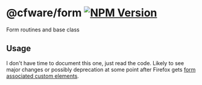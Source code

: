# @cfware/form [![NPM Version][npm-image]][npm-url]

Form routines and base class

## Usage

I don't have time to document this one, just read the code.  Likely to see major changes
or possibly deprecation at some point after Firefox gets [form associated custom elements].

[npm-image]: https://img.shields.io/npm/v/@cfware/form.svg
[npm-url]: https://npmjs.org/package/@cfware/form
[form associated custom elements]: https://bugzilla.mozilla.org/show_bug.cgi?id=1552327
